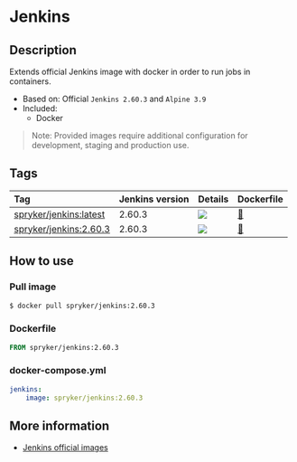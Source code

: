# Jenkins

## Description

Extends official Jenkins image with docker in order to run jobs in containers.

* Based on: Official `Jenkins 2.60.3` and `Alpine 3.9`
* Included:
    - Docker

> Note: Provided images require additional configuration for development, staging and production use.

## Tags

| Tag     | Jenkins version     | Details     | Dockerfile     |
| :------------- | :------------- | :------------- | :------------- |
| [spryker/jenkins:latest](https://hub.docker.com/r/spryker/jenkins/tags) | 2.60.3 | [![](https://images.microbadger.com/badges/image/spryker/jenkins:latest.svg)](https://microbadger.com/images/spryker/jenkins:latest "Get your own image badge on microbadger.com") | [:link:](https://github.com/spryker/docker-jenkins/blob/master/2.60.3/Dockerfile) |
| [spryker/jenkins:2.60.3](https://hub.docker.com/r/spryker/jenkins/tags)  | 2.60.3 | [![](https://images.microbadger.com/badges/image/spryker/jenkins:2.60.3.svg)](https://microbadger.com/images/spryker/jenkins:2.60.3 "Get your own image badge on microbadger.com") | [:link:](https://github.com/spryker/docker-jenkins/blob/master/2.60.3/Dockerfile) |

## How to use

### Pull image
```bash
$ docker pull spryker/jenkins:2.60.3
```

### Dockerfile
```dockerfile
FROM spryker/jenkins:2.60.3
```

### docker-compose.yml
```yaml
jenkins:
    image: spryker/jenkins:2.60.3
```


## More information
* [Jenkins official images](https://github.com/jenkinsci/docker)
